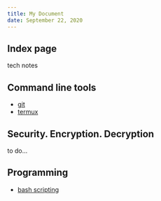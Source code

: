 ```yaml
---
title: My Document
date: September 22, 2020
---
```


## Index page
tech notes

## Command line tools
* [git](./git.html)
* [termux](./termux.html)

## Security. Encryption. Decryption
to do...

## Programming
* [bash scripting](./bash_scripting.html)